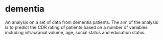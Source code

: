 # dementia
An analysis on a set of data from dementia patients. The aim of the analysis is to predict the CDR rating of patients based on a number of variables including intracranial volume, age, social status and education status.
